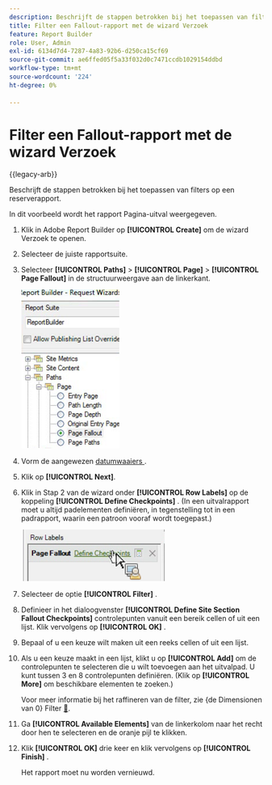 ```yaml
---
description: Beschrijft de stappen betrokken bij het toepassen van filters op een reserverapport.
title: Filter een Fallout-rapport met de wizard Verzoek
feature: Report Builder
role: User, Admin
exl-id: 6134d7d4-7287-4a83-92b6-d250ca15cf69
source-git-commit: ae6ffed05f5a33f032d0c7471ccdb1029154ddbd
workflow-type: tm+mt
source-wordcount: '224'
ht-degree: 0%

---
```


# Filter een Fallout-rapport met de wizard Verzoek

{{legacy-arb}}

Beschrijft de stappen betrokken bij het toepassen van filters op een reserverapport.

In dit voorbeeld wordt het rapport Pagina-uitval weergegeven.

1. Klik in Adobe Report Builder op **[!UICONTROL Create]** om de wizard Verzoek te openen.
1. Selecteer de juiste rapportsuite.
1. Selecteer **[!UICONTROL Paths]** > **[!UICONTROL Page]** > **[!UICONTROL Page Fallout]** in de structuurweergave aan de linkerkant.

   ![ Schermafbeelding die de de boomstructuurmening van Vensters voor de folder van de Report Builder toont. Pagina-uitval is geselecteerd.](assets/page_fallout.png)

1. Vorm de aangewezen [ datumwaaiers ](/help/analyze/legacy-report-builder/data-requests/configuring-report-dates/custom-calendar.md).
1. Klik op **[!UICONTROL Next]**.
1. Klik in Stap 2 van de wizard onder **[!UICONTROL Row Labels]** op de koppeling **[!UICONTROL Define Checkpoints]** . (In een uitvalrapport moet u altijd padelementen definiëren, in tegenstelling tot in een padrapport, waarin een patroon vooraf wordt toegepast.)

   ![ Schermafbeelding die de Define Checkpoints-koppeling weergeeft.](assets/define_checkpoints.png)

1. Selecteer de optie **[!UICONTROL Filter]** .

1. Definieer in het dialoogvenster **[!UICONTROL Define Site Section Fallout Checkpoints]** controlepunten vanuit een bereik cellen of uit een lijst. Klik vervolgens op **[!UICONTROL OK]** .
1. Bepaal of u een keuze wilt maken uit een reeks cellen of uit een lijst.
1. Als u een keuze maakt in een lijst, klikt u op **[!UICONTROL Add]** om de controlepunten te selecteren die u wilt toevoegen aan het uitvalpad. U kunt tussen 3 en 8 controlepunten definiëren. (Klik op **[!UICONTROL More]** om beschikbare elementen te zoeken.)

   Voor meer informatie bij het raffineren van de filter, zie {de Dimensionen van 0} Filter [&#128279;](/help/analyze/legacy-report-builder/layout/c-filter-dimensions/filter-dimensions.md).

1. Ga **[!UICONTROL Available Elements]** van de linkerkolom naar het recht door hen te selecteren en de oranje pijl te klikken.
1. Klik **[!UICONTROL OK]** drie keer en klik vervolgens op **[!UICONTROL Finish]** .

   Het rapport moet nu worden vernieuwd.
